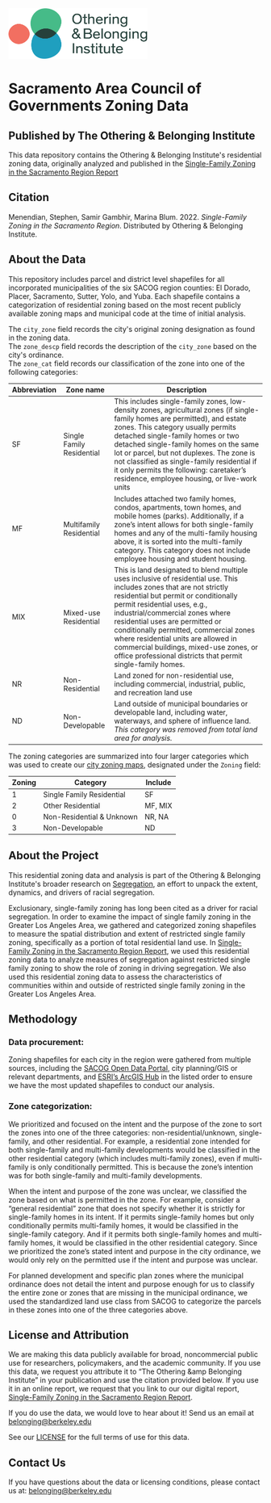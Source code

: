 <img src="obi_logo.png" width="275" height="100">

# Sacramento Area Council of Governments Zoning Data
## Published by The Othering &amp; Belonging Institute

This data repository contains the Othering &amp; Belonging Institute's residential zoning data, originally analyzed and published in the [Single-Family Zoning in the Sacramento Region Report](https://belonging.berkeley.edu/single-family-zoning-sacramento-region)  

## Citation
Menendian, Stephen, Samir Gambhir, Marina Blum. 2022. *Single-Family Zoning in the Sacramento Region*. Distributed by Othering &amp; Belonging Institute. 

## About the Data
This repository includes parcel and district level shapefiles for all incorporated municipalities of the six SACOG region counties: El Dorado, Placer, Sacramento, Sutter, Yolo, and Yuba. Each shapefile contains a categorization of residential zoning based on the most recent publicly available zoning maps and municipal code at the time of initial analysis.  

The `city_zone` field records the city's original zoning designation as found in the zoning data.  
The `zone_descp` field records the description of the `city_zone` based on the city's ordinance.  
 The `zone_cat` field records our classification of the zone into one of the following categories:  
 
 Abbreviation | Zone name | Description
------------ | ------------- | ------------- 
 SF | Single Family Residential | This includes single-family zones, low-density zones, agricultural zones (if single-family homes are permitted), and estate zones. This category usually permits detached single-family homes or two detached single-family homes on the same lot or parcel, but not duplexes. The zone is not classified as single-family residential if it only permits the following: caretaker’s residence, employee housing, or live-work units  
 MF | Multifamily Residential | Includes attached two family homes, condos, apartments, town homes, and mobile homes (parks). Additionally, if a zone’s intent allows for both single-family homes and any of the multi-family housing above, it is sorted into the multi-family category. This category does not include employee housing and student housing.  
 MIX | Mixed-use Residential | This is land designated to blend multiple uses inclusive of residential use. This includes zones that are not strictly residential but permit or conditionally permit residential uses, e.g., industrial/commercial zones where residential uses are permitted or conditionally permitted, commercial zones where residential units are allowed in commercial buildings, mixed-use zones, or office professional districts that permit single-family homes.  
 NR | Non-Residential | Land zoned for non-residential use, including commercial, industrial, public, and recreation land use  
 ND | Non-Developable | Land outside of municipal boundaries or developable land, including water, waterways, and sphere of influence land. *This category was removed from total land area for analysis.*  

The zoning categories are summarized into four larger categories which was used to create our [city zoning maps](https://belonging.berkeley.edu/sacramento-region-zoning-maps), designated under the `Zoning` field: 

Zoning | Category | Include | 
------------ | ------------- | -------------
 1 | Single Family Residential | SF  
 2 | Other Residential | MF, MIX  
 0 | Non-Residential & Unknown | NR, NA  
 3 | Non-Developable | ND  

## About the Project
This residential zoning data and analysis is part of the Othering &amp; Belonging Institute's broader research on [Segregation](https://belonging.berkeley.edu/roots-structural-racism-2020), an effort to unpack the extent, dynamics, and drivers of racial segregation. 

Exclusionary, single-family zoning has long been cited as a driver for racial segregation. In order to examine the impact of single family zoning in the Greater Los Angeles Area, we gathered and categorized zoning shapefiles to measure the spatial distribution and extent of restricted single family zoning, specifically as a portion of total residential land use. In [Single-Family Zoning in the Sacramento Region Report](https://belonging.berkeley.edu/single-family-zoning-sacramento-region), we used this residential zoning data to analyze measures of segregation against restricted single family zoning to show the role of zoning in driving segregation. We also used this residential zoning data to assess the characteristics of communities within and outside of restricted single family zoning in the Greater Los Angeles Area.

## Methodology

### Data procurement: 
Zoning shapefiles for each city in the region were gathered from multiple sources, including the [SACOG Open Data Portal](https://data.sacog.org/), city planning/GIS or relevant departments, and [ESRI’s ArcGIS Hub](https://hub.arcgis.com/search?collection=Dataset) in the listed order to ensure we have the most updated shapefiles to conduct our analysis.


### Zone categorization:
We prioritized and focused on the intent and the purpose of the zone to sort the zones into one of the three categories: non-residential/unknown, single-family, and other residential. For example, a residential zone intended for both single-family and multi-family developments would be classified in the other residential category (which includes multi-family zones), even if multi-family is only conditionally permitted. This is because the zone’s intention was for both single-family and multi-family developments. 

When the intent and purpose of the zone was unclear, we classified the zone based on what is permitted in the zone. For example, consider a “general residential” zone that does not specify whether it is strictly for single-family homes in its intent. If it permits single-family homes but only conditionally permits multi-family homes, it would be classified in the single-family category. And if it permits both single-family homes and multi-family homes, it would be classified in the other residential category. Since we prioritized the zone’s stated intent and purpose in the city ordinance, we would only rely on the permitted use if the intent and purpose was unclear.

For planned development and specific plan zones where the municipal ordinance does not detail the intent and purpose enough for us to classify the entire zone or zones that are missing in the municipal ordinance, we used the standardized land use class from SACOG to categorize the parcels in these zones into one of the three categories above.

## License and Attribution
We are making this data publicly available for broad, noncommercial public use for researchers, policymakers, and the academic community. If you use this data, we request you attribute it to “The Othering &amp Belonging Institute” in your publication and use the citation provided below. If you use it in an online report, we request that you link to our our digital report, [Single-Family Zoning in the Sacramento Region Report](https://belonging.berkeley.edu/single-family-zoning-sacramento-region).  

If you do use the data, we would love to hear about it! Send us an email at <belonging@berkeley.edu>

See our [LICENSE](https://github.com/OtheringBelonging/SCAGZoning/blob/main/LICENSE) for the full terms of use for this data.

## Contact Us
If you have questions about the data or licensing conditions, please contact us at: <belonging@berkeley.edu> 
